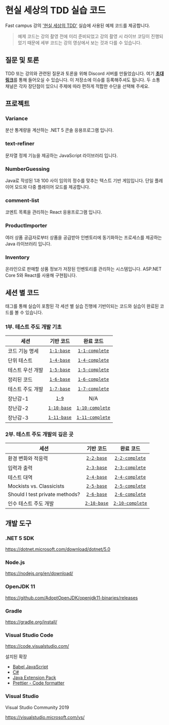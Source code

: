# 현실 세상의 TDD 실습 코드

Fast campus 강의 ['현실 세상의 TDD'](https://www.fastcampus.co.kr/dev_red_ygw) 실습에 사용된 예제 코드를 제공합니다.

> 예제 코드는 강의 촬영 전에 미리 준비되었고 강의 촬영 시 라이브 코딩이 진행되었기 때문에 세부 코드는 강의 영상에서 보는 것과 다를 수 있습니다.

## 질문 및 토론

TDD 또는 강의와 관련된 질문과 토론을 위해 Discord 서버를 만들었습니다. 여기 [**초대 링크**](https://discord.gg/NjC9r6kvUz)를 통해 들어오실 수 있습니다. 이 저장소에 이슈를 등록해주셔도 됩니다. 두 소통 채널은 각자 장단점이 있으니 주제에 따라 편하게 적합한 수단을 선택해 주세요.

## 프로젝트

### Variance

분산 통계량을 계산하는 .NET 5 콘솔 응용프로그램 입니다.

### text-refiner

문자열 정제 기능을 제공하는 JavaScript 라이브러리 입니다.

### NumberGuessing

Java로 작성된 1과 100 사이 임의의 정수를 맞추는 텍스트 기반 게임입니다. 단일 플레이어 모드와 다중 플레이어 모드를 제공합니다.

### comment-list

코멘트 목록을 관리하는 React 응용프로그램 입니다.

### ProductImporter

여러 상품 공급자로부터 상품을 공급받아 인벤토리에 동기화하는 프로세스를 제공하는 Java 라이브러리 입니다.

### Inventory

온라인으로 판매할 상품 정보가 저장된 인벤토리를 관리하는 시스템입니다. ASP.NET Core 5와 React를 사용해 구현됩니다.

## 세션 별 코드

태그를 통해 실습이 포함된 각 세션 별 실습 진행에 기반이되는 코드와 실습이 완료된 코드를 볼 수 있습니다.

### 1부. 테스트 주도 개발 기초

| 세션             |              기반 코드              |                  완료 코드                  |
| ---------------- | :---------------------------------: | :-----------------------------------------: |
| 코드 기능 명세   |  [`1-1-base`](../../tree/1-1-base)  |  [`1-1-complete`](../../tree/1-1-complete)  |
| 단위 테스트      |  [`1-4-base`](../../tree/1-4-base)  |  [`1-4-complete`](../../tree/1-4-complete)  |
| 테스트 우선 개발 |  [`1-5-base`](../../tree/1-5-base)  |  [`1-5-complete`](../../tree/1-5-complete)  |
| 정리된 코드      |  [`1-6-base`](../../tree/1-6-base)  |  [`1-6-complete`](../../tree/1-6-complete)  |
| 테스트 주도 개발 |  [`1-7-base`](../../tree/1-7-base)  |  [`1-7-complete`](../../tree/1-7-complete)  |
| 장난감-1         |       [`1-9`](../../tree/1-9)       |                     N/A                     |
| 장난감-2         | [`1-10-base`](../../tree/1-10-base) | [`1-10-complete`](../../tree/1-10-complete) |
| 장난감-3         | [`1-11-base`](../../tree/1-11-base) | [`1-11-complete`](../../tree/1-11-complete) |

### 2부. 테스트 주도 개발의 깊은 곳

| 세션                           |              기반 코드              |                  완료 코드                  |
| ------------------------------ | :---------------------------------: | :-----------------------------------------: |
| 환경 변화와 적응력             |  [`2-2-base`](../../tree/2-2-base)  |  [`2-2-complete`](../../tree/2-2-complete)  |
| 입력과 출력                    |  [`2-3-base`](../../tree/2-3-base)  |  [`2-3-complete`](../../tree/2-3-complete)  |
| 테스트 대역                    |  [`2-4-base`](../../tree/2-4-base)  |  [`2-4-complete`](../../tree/2-4-complete)  |
| Mockists vs. Classicists       |  [`2-5-base`](../../tree/2-5-base)  |  [`2-5-complete`](../../tree/2-5-complete)  |
| Should I test private methods? |  [`2-6-base`](../../tree/2-6-base)  |  [`2-6-complete`](../../tree/2-6-complete)  |
| 인수 테스트 주도 개발          | [`2-10-base`](../../tree/2-10-base) | [`2-10-complete`](../../tree/2-10-complete) |

## 개발 도구

### .NET 5 SDK

https://dotnet.microsoft.com/download/dotnet/5.0

### Node.js

https://nodejs.org/en/download/

### OpenJDK 11

https://github.com/AdoptOpenJDK/openjdk11-binaries/releases

### Gradle

https://gradle.org/install/

### Visual Studio Code

https://code.visualstudio.com/

설치된 확장

- [Babel JavaScript](https://marketplace.visualstudio.com/items?itemName=mgmcdermott.vscode-language-babel)
- [C#](https://marketplace.visualstudio.com/items?itemName=ms-dotnettools.csharp)
- [Java Extension Pack](https://marketplace.visualstudio.com/items?itemName=vscjava.vscode-java-pack)
- [Prettier - Code formatter](https://marketplace.visualstudio.com/items?itemName=esbenp.prettier-vscode)

### Visual Studio

Visual Studio Community 2019

https://visualstudio.microsoft.com/vs/
